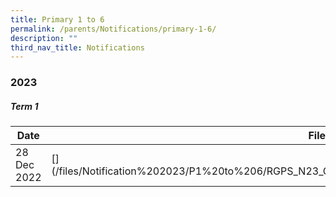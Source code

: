 ```yaml
---
title: Primary 1 to 6
permalink: /parents/Notifications/primary-1-6/
description: ""
third_nav_title: Notifications
---
```

### **2023**

##### Term 1


<table style="width:100%">
<thead>
<tr>
<th style="width:30%">Date</th>
<th style="width:70%">File</th>
</tr>
</thead>
<tbody>
<tr>
<td>28 Dec 2022</td>
<td>[](/files/Notification%202023/P1%20to%206/RGPS_N23_G_001_Welcome%20back%20to%20school_COE.pdf)</td>